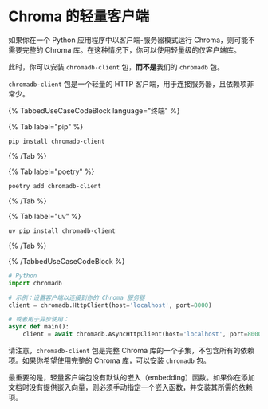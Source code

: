 # Chroma 的轻量客户端

如果你在一个 Python 应用程序中以客户端-服务器模式运行 Chroma，则可能不需要完整的 Chroma 库。在这种情况下，你可以使用轻量级的仅客户端库。

此时，你可以安装 `chromadb-client` 包，**而不是**我们的 `chromadb` 包。

`chromadb-client` 包是一个轻量的 HTTP 客户端，用于连接服务器，且依赖项非常少。

{% TabbedUseCaseCodeBlock language="终端" %}

{% Tab label="pip" %}
```terminal
pip install chromadb-client
```
{% /Tab %}

{% Tab label="poetry" %}
```terminal
poetry add chromadb-client
```
{% /Tab %}

{% Tab label="uv" %}
```terminal
uv pip install chromadb-client
```
{% /Tab %}

{% /TabbedUseCaseCodeBlock %}

```python
# Python
import chromadb

# 示例：设置客户端以连接到你的 Chroma 服务器
client = chromadb.HttpClient(host='localhost', port=8000)

# 或者用于异步使用：
async def main():
    client = await chromadb.AsyncHttpClient(host='localhost', port=8000)
```

请注意，`chromadb-client` 包是完整 Chroma 库的一个子集，不包含所有的依赖项。如果你希望使用完整的 Chroma 库，可以安装 `chromadb` 包。

最重要的是，轻量客户端包没有默认的嵌入（embedding）函数。如果你在添加文档时没有提供嵌入向量，则必须手动指定一个嵌入函数，并安装其所需的依赖项。